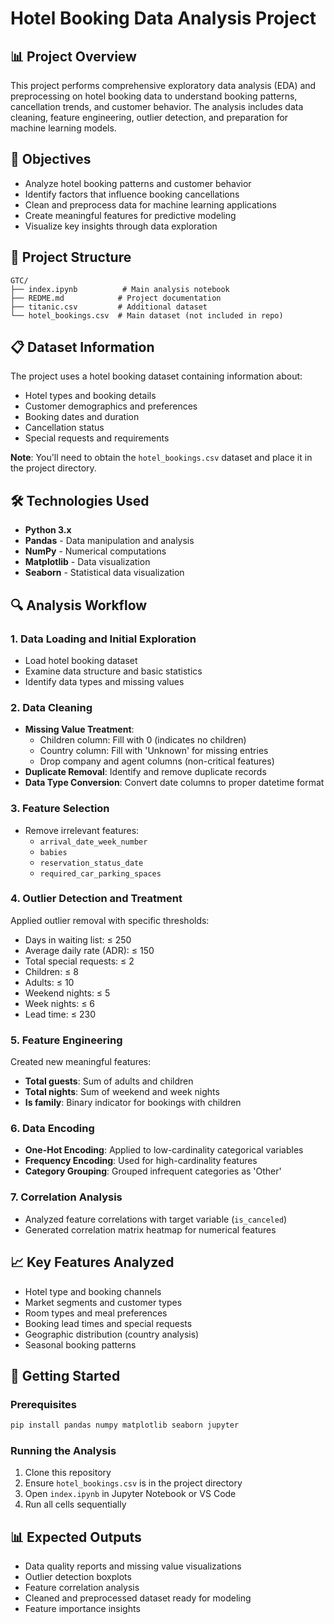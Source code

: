 # Hotel Booking Data Analysis Project

## 📊 Project Overview

This project performs comprehensive exploratory data analysis (EDA) and preprocessing on hotel booking data to understand booking patterns, cancellation trends, and customer behavior. The analysis includes data cleaning, feature engineering, outlier detection, and preparation for machine learning models.

## 🎯 Objectives

- Analyze hotel booking patterns and customer behavior
- Identify factors that influence booking cancellations
- Clean and preprocess data for machine learning applications
- Create meaningful features for predictive modeling
- Visualize key insights through data exploration

## 📁 Project Structure

```
GTC/
├── index.ipynb          # Main analysis notebook
├── REDME.md            # Project documentation
├── titanic.csv         # Additional dataset
└── hotel_bookings.csv  # Main dataset (not included in repo)
```

## 📋 Dataset Information

The project uses a hotel booking dataset containing information about:
- Hotel types and booking details
- Customer demographics and preferences  
- Booking dates and duration
- Cancellation status
- Special requests and requirements

**Note**: You'll need to obtain the `hotel_bookings.csv` dataset and place it in the project directory.

## 🛠️ Technologies Used

- **Python 3.x**
- **Pandas** - Data manipulation and analysis
- **NumPy** - Numerical computations
- **Matplotlib** - Data visualization
- **Seaborn** - Statistical data visualization

## 🔍 Analysis Workflow

### 1. Data Loading and Initial Exploration
- Load hotel booking dataset
- Examine data structure and basic statistics
- Identify data types and missing values

### 2. Data Cleaning
- **Missing Value Treatment**:
  - Children column: Fill with 0 (indicates no children)
  - Country column: Fill with 'Unknown' for missing entries
  - Drop company and agent columns (non-critical features)
- **Duplicate Removal**: Identify and remove duplicate records
- **Data Type Conversion**: Convert date columns to proper datetime format

### 3. Feature Selection
- Remove irrelevant features:
  - `arrival_date_week_number`
  - `babies`
  - `reservation_status_date`
  - `required_car_parking_spaces`

### 4. Outlier Detection and Treatment
Applied outlier removal with specific thresholds:
- Days in waiting list: ≤ 250
- Average daily rate (ADR): ≤ 150
- Total special requests: ≤ 2
- Children: ≤ 8
- Adults: ≤ 10
- Weekend nights: ≤ 5
- Week nights: ≤ 6
- Lead time: ≤ 230

### 5. Feature Engineering
Created new meaningful features:
- **Total guests**: Sum of adults and children
- **Total nights**: Sum of weekend and week nights
- **Is family**: Binary indicator for bookings with children

### 6. Data Encoding
- **One-Hot Encoding**: Applied to low-cardinality categorical variables
- **Frequency Encoding**: Used for high-cardinality features
- **Category Grouping**: Grouped infrequent categories as 'Other'

### 7. Correlation Analysis
- Analyzed feature correlations with target variable (`is_canceled`)
- Generated correlation matrix heatmap for numerical features

## 📈 Key Features Analyzed

- Hotel type and booking channels
- Market segments and customer types
- Room types and meal preferences
- Booking lead times and special requests
- Geographic distribution (country analysis)
- Seasonal booking patterns

## 🚀 Getting Started

### Prerequisites
```bash
pip install pandas numpy matplotlib seaborn jupyter
```

### Running the Analysis
1. Clone this repository
2. Ensure `hotel_bookings.csv` is in the project directory
3. Open `index.ipynb` in Jupyter Notebook or VS Code
4. Run all cells sequentially

## 📊 Expected Outputs

- Data quality reports and missing value visualizations
- Outlier detection boxplots
- Feature correlation analysis
- Cleaned and preprocessed dataset ready for modeling
- Feature importance insights




